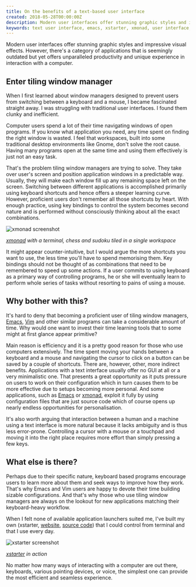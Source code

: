 ```yaml
---
title: On the benefits of a text-based user interface
created: 2018-05-28T00:00:00Z
description: Modern user interfaces offer stunning graphic styles and impressive visual effects. However, there's a category of applications that is seemingly outdated but yet offers unparalleled productivity and unique experience in interaction with a computer.
keywords: text user interface, emacs, xstarter, xmonad, user interface, tiling window manager, free software, keyboard
---
```


Modern user interfaces offer stunning graphic styles and impressive visual effects. However, there's a category of applications that is seemingly outdated but yet offers unparalleled productivity and unique experience in interaction with a computer.

## Enter tiling window manager

When I first learned about window managers designed to prevent users from switching between a keyboard and a mouse, I became fascinated straight away. I was struggling with traditional user interfaces. I found them clunky and inefficient.

Computer users spend a lot of their time navigating windows of open programs. If you know what application you need, any time spent on finding the right window is wasted. I feel that workspaces, built into some traditional desktop environments like Gnome, don't solve the root cause. Having many programs open at the same time and using them effectively is just not an easy task.

That's the problem tiling window managers are trying to solve. They take over user's screen and position application windows in a predictable way. Usually, they will make each window fill up any remaining space left on the screen. Switching between different applications is accomplished primarily using keyboard shortcuts and hence offers a steeper learning curve. However, proficient users don't remember all those shortcuts by heart. With enough practice, using key bindings to control the system becomes second nature and is performed without consciously thinking about all the exact combinations.

![xmonad screenshot](./data/xmonad.png)

*[xmonad](http://xmonad.org) with a terminal, chess and sudoku tiled in a single workspace*

It might appear counter-intuitive, but I would argue the more shortcuts you want to use, the less time you'll have to spend memorising them. Key bindings should not be thought of as combinations that need to be remembered to speed up some actions. If a user commits to using keyboard as a primary way of controlling programs, he or she will eventually learn to perform whole series of tasks without resorting to pains of using a mouse.

## Why bother with this?

It's hard to deny that becoming a proficient user of tiling window managers, [Emacs](https://www.gnu.org/software/emacs/), [Vim](https://www.vim.org/) and other similar programs can take a considerable amount of time. Why would one want to invest their time learning tools that to some might at first glance appear primitive?

Main reason is efficiency and it is a pretty good reason for those who use computers extensively. The time spent moving your hands between a keyboard and a mouse and navigating the cursor to click on a button can be saved by a couple of shortcuts. There are, however, other, more indirect benefits. Applications with a text interface usually offer no GUI at all or a very minimalistic one. That presents a great opportunity as it puts pressure on users to work on their configuration which in turn causes them to be more effective due to setups becoming more personal. And some applications, such as [Emacs](https://www.gnu.org/software/emacs/) or [xmonad](http://xmonad.org/), exploit it fully by using configuration files that are just source code which of course opens up nearly endless opportunities for personalisation.

It's also worth arguing that interaction between a human and a machine using a text interface is more natural because it lacks ambiguity and is thus less error-prone. Controlling a cursor with a mouse or a touchpad and moving it into the right place requires more effort than simply pressing a few keys.

## What else is there?

Perhaps due to their specific nature, keyboard based programs encourage users to learn more about them and seek ways to improve how they work. That's why Emacs and Vim users are happy to devote their time building sizable configurations. And that's why those who use tiling window managers are always on the lookout for new applications matching their keyboard-heavy workflow.

When I felt none of available application launchers suited me, I've built my own (xstarter, [website](https://xstarter.org), [source code](https://github.com/lchsk/xstarter)) that I could control from terminal and that I use every day.

![xstarter screenshot](./data/xstarter.png)

*[xstarter](https://xstarter.org) in action*

No matter how many ways of interacting with a computer are out there, keyboards, various pointing devices, or voice, the simplest one can provide the most efficient and seamless experience.
